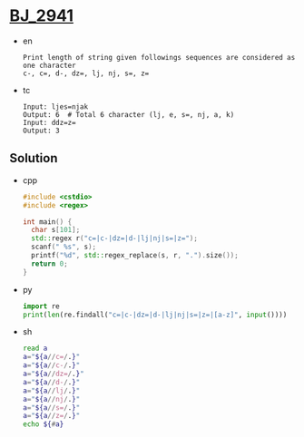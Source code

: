# [BJ_2941](https://acmicpc.net/problem/2941)

* en

  ```en
  Print length of string given followings sequences are considered as one character
  c-, c=, d-, dz=, lj, nj, s=, z=
  ```

* tc

  ```tc
  Input: ljes=njak
  Output: 6  # Total 6 character (lj, e, s=, nj, a, k)
  Input: ddz=z=
  Output: 3
  ```

## Solution

* cpp

  ```cpp
  #include <cstdio>
  #include <regex>

  int main() {
    char s[101];
    std::regex r("c=|c-|dz=|d-|lj|nj|s=|z=");
    scanf(" %s", s);
    printf("%d", std::regex_replace(s, r, ".").size());
    return 0;
  }
  ```

* py

  ```py
  import re
  print(len(re.findall("c=|c-|dz=|d-|lj|nj|s=|z=|[a-z]", input())))
  ```

* sh

  ```sh
  read a
  a="${a//c=/.}"
  a="${a//c-/.}"
  a="${a//dz=/.}"
  a="${a//d-/.}"
  a="${a//lj/.}"
  a="${a//nj/.}"
  a="${a//s=/.}"
  a="${a//z=/.}"
  echo ${#a}
  ```
